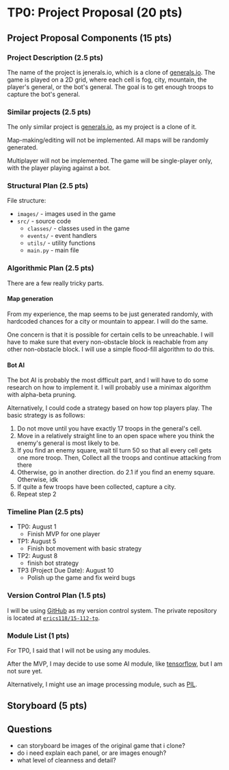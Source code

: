 # TP0: Project Proposal (20 pts)

## Project Proposal Components (15 pts)
<!-- Write up a proposal file (in the file proposal.txt, or .docx, or .pdf) which should include the following components: -->

### Project Description (2.5 pts)
<!-- The name of the term project and a short description of what it will be. -->

The name of the project is jenerals.io, which is a clone of [generals.io](https://generals.io/).
The game is played on a 2D grid, where each cell is fog, city, mountain, the player's general, or the bot's general. The goal is to get enough troops to capture the bot's general.

### Similar projects (2.5 pts)
<!-- A 1-2 paragraph analysis of similar projects you've seen online, and how your project will be similar or different to those. -->

The only similar project is [generals.io](https://generals.io/), as my project is a clone of it.

Map-making/editing will not be implemented. All maps will be randomly generated.

Multiplayer will not be implemented. The game will be single-player only, with the player playing against a bot.

### Structural Plan (2.5 pts)
<!-- A structural plan for how the finalized project will be organized in different functions, files and/or classes. -->

File structure:
- `images/` - images used in the game
- `src/` - source code
  - `classes/` - classes used in the game
  - `events/` - event handlers
  - `utils/` - utility functions
  - `main.py` - main file

### Algorithmic Plan (2.5 pts)
<!-- A plan for how you will approach the trickiest part of the project. Be sure to clearly highlight which part(s) of your project are algorithmically most difficult, and include some details of how you expect to implement these features. -->

There are a few really tricky parts.

#### Map generation

From my experience, the map seems to be just generated randomly, with hardcoded chances for a city or mountain to appear. I will do the same.

One concern is that it is possible for certain cells to be unreachable. I will have to make sure that every non-obstacle block is reachable from any other non-obstacle block. I will use a simple flood-fill algorithm to do this.

#### Bot AI

The bot AI is probably the most difficult part, and I will have to do some research on how to implement it. I will probably use a minimax algorithm with alpha-beta pruning.

Alternatively, I could code a strategy based on how top players play. The basic strategy is as follows:

1. Do not move until you have exactly 17 troops in the general's cell.
2. Move in a relatively straight line to an open space where you think the enemy's general is most likely to be.
  1. If you find an enemy square, wait til turn 50 so that all every cell gets one more troop. Then, Collect all the troops and continue attacking from there
   2. Otherwise, go in another direction. do 2.1 if you find an enemy square. Otherwise, idk
3. If quite a few troops have been collected, capture a city.
3. Repeat step 2

### Timeline Plan (2.5 pts)
<!-- A timeline for when you intend to complete the major features of the project. -->

- TP0: August 1
  - Finish MVP for one player
- TP1: August 5
  - Finish bot movement with basic strategy
- TP2: August 8
  - finish bot strategy
- TP3 (Project Due Date): August 10
  - Polish up the game and fix weird bugs




### Version Control Plan (1.5 pts)
<!-- A short description and image demonstrating how you are using version control to back up your code. Notes:

You must back up your code somehow!!!
Your backups must not be on your computer (ideally, store them in the cloud) -->

I will be using [GitHub](https://github.com/) as my version control system. The private repository is located at [`erics118/15-112-tp`](https://github.com/erics118/15-112-tp).

### Module List (1 pts)
<!-- A list of all external modules/hardware/technologies you are planning to use in your project. Note that any such modules must be approved by a tech demo. If you are not planning to use any additional modules, that's okay, just say so! -->
For TP0, I said that I will not be using any modules.

After the MVP, I may decide to use some AI module, like [tensorflow](https://www.tensorflow.org/), but I am not sure yet.

Alternatively, I might use an image processing module, such as [PIL](https://pillow.readthedocs.io/en/stable/).


## Storyboard (5 pts)
<!-- Generate a storyboard that demonstrates how a user would interact with your finished project. A storyboard is just a series of sketches showing (roughly) what your project will look like. Your storyboard should have at least six panels, and at least three of those should demonstrate features within the project. You may scan or take a picture of your storyboard and include it in the directory as the file storyboard.png (other acceptable filetypes include .gif, .jpg, and .pdf). -->

<!-- Include any preliminary code files you have already created at this stage. Some code at this stage would be helpful, but not necessary. It may be prototype code, and so perhaps may not be part of your final project. It also may or may not have any user interface. -->

<!-- Note: Your TP0, TP1, TP2, collectively count for one quiz grade. -->

## Questions

- can storyboard be images of the original game that i clone?
- do i need explain each panel, or are images enough?
- what level of cleanness and detail?
